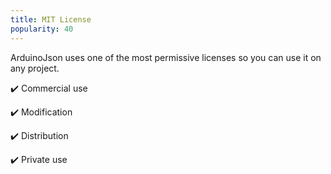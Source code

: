 ```yaml
---
title: MIT License
popularity: 40
---
```


ArduinoJson uses one of the most permissive licenses so you can use it on any project.

✔️️ Commercial use

✔️️ Modification

✔️️ Distribution

✔️️ Private use
